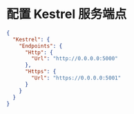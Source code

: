 # 配置 Kestrel 服务端点

```json
{
  "Kestrel": {
    "Endpoints": {
      "Http": {
        "Url": "http://0.0.0.0:5000"
      },
      "Https": {
        "Url": "https://0.0.0.0:5001"
      }
    }
  }
}
```

